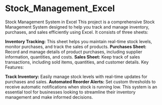 # Stock_Management_Excel
Stock Management System in Excel
This project is a comprehensive Stock Management System designed to help you track and manage inventory, purchases, and sales efficiently using Excel. It consists of three sheets:

**Inventory Tracking:** This sheet helps you maintain real-time stock levels, monitor purchases, and track the sales of products.
**Purchases Sheet:** Record and manage details of product purchases, including supplier information, quantities, and costs.
**Sales Sheet:** Keep track of sales transactions, including sold items, quantities, and customer details.
Key Features:

**Track Inventory:** Easily manage stock levels with real-time updates for purchases and sales.
**Automated Reorder Alerts:** Set custom thresholds to receive automatic notifications when stock is running low.
This system is an essential tool for businesses looking to streamline their inventory management and make informed decisions.
